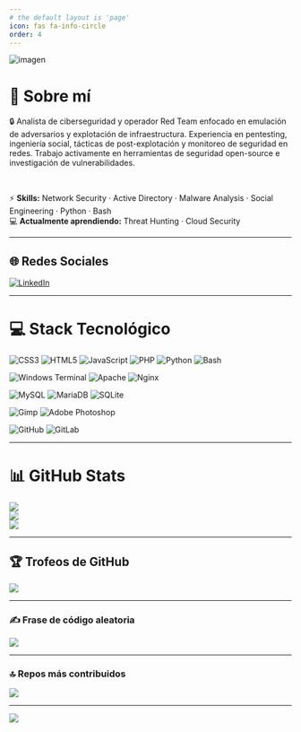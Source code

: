 ```yaml
---
# the default layout is 'page'
icon: fas fa-info-circle
order: 4
---
```


![imagen](https://github.com/sPROFFEs/sPROFFEs/assets/150958256/ae33b499-1274-4d9a-88a5-2e3d52a04e1d)

# 💫 Sobre mí

🔒 Analista de ciberseguridad y operador Red Team enfocado en emulación de adversarios y explotación de infraestructura. Experiencia en pentesting, ingeniería social, tácticas de post-explotación y monitoreo de seguridad en redes. Trabajo activamente en herramientas de seguridad open-source e investigación de vulnerabilidades.

<br>

⚡ **Skills:** Network Security · Active Directory · Malware Analysis · Social Engineering · Python · Bash  
💻 **Actualmente aprendiendo:** Threat Hunting · Cloud Security

---

## 🌐 Redes Sociales
[![LinkedIn](https://img.shields.io/badge/LinkedIn-%230077B5.svg?logo=linkedin&logoColor=white)](https://linkedin.com/in/pr0ff3) 

---

# 💻 Stack Tecnológico

![CSS3](https://img.shields.io/badge/css3-%231572B6.svg?style=plastic&logo=css3&logoColor=white)
![HTML5](https://img.shields.io/badge/html5-%23E34F26.svg?style=plastic&logo=html5&logoColor=white)
![JavaScript](https://img.shields.io/badge/javascript-%23323330.svg?style=plastic&logo=javascript&logoColor=%23F7DF1E)
![PHP](https://img.shields.io/badge/php-%23777BB4.svg?style=plastic&logo=php&logoColor=white)
![Python](https://img.shields.io/badge/python-3670A0?style=plastic&logo=python&logoColor=ffdd54)
![Bash](https://img.shields.io/badge/bash_script-%23121011.svg?style=plastic&logo=gnu-bash&logoColor=white)

![Windows Terminal](https://img.shields.io/badge/Windows%20Terminal-%234D4D4D.svg?style=plastic&logo=windows-terminal&logoColor=white)
![Apache](https://img.shields.io/badge/apache-%23D42029.svg?style=plastic&logo=apache&logoColor=white)
![Nginx](https://img.shields.io/badge/nginx-%23009639.svg?style=plastic&logo=nginx&logoColor=white)

![MySQL](https://img.shields.io/badge/mysql-4479A1.svg?style=plastic&logo=mysql&logoColor=white)
![MariaDB](https://img.shields.io/badge/MariaDB-003545?style=plastic&logo=mariadb&logoColor=white)
![SQLite](https://img.shields.io/badge/sqlite-%2307405e.svg?style=plastic&logo=sqlite&logoColor=white)

![Gimp](https://img.shields.io/badge/Gimp-657D8B?style=plastic&logo=gimp&logoColor=FFFFFF)
![Adobe Photoshop](https://img.shields.io/badge/adobe%20photoshop-%2331A8FF.svg?style=plastic&logo=adobe%20photoshop&logoColor=white)

![GitHub](https://img.shields.io/badge/github-%23121011.svg?style=plastic&logo=github&logoColor=white)
![GitLab](https://img.shields.io/badge/gitlab-%23181717.svg?style=plastic&logo=gitlab&logoColor=white)

---

# 📊 GitHub Stats

![](https://github-readme-stats.vercel.app/api?username=sPROFFEs&theme=neon&hide_border=false&include_all_commits=false&count_private=false)  
![](https://github-readme-streak-stats.herokuapp.com/?user=sPROFFEs&theme=neon&hide_border=false)  
![](https://github-readme-stats.vercel.app/api/top-langs/?username=sPROFFEs&theme=neon&hide_border=false&include_all_commits=false&count_private=false&layout=compact)

---

## 🏆 Trofeos de GitHub

![](https://github-profile-trophy.vercel.app/?username=sPROFFEs&theme=neon&no-frame=false&no-bg=true&margin-w=4)

---

### ✍️ Frase de código aleatoria

![](https://quotes-github-readme.vercel.app/api?type=horizontal&theme=radical)

---

### 🔝 Repos más contribuidos

![](https://github-contributor-stats.vercel.app/api?username=sPROFFEs&limit=5&theme=neon&combine_all_yearly_contributions=true)

---

[![](https://visitcount.itsvg.in/api?id=sPROFFEs&icon=0&color=0)](https://visitcount.itsvg.in)

<!-- Proudly created with GPRM ( https://gprm.itsvg.in ) -->
